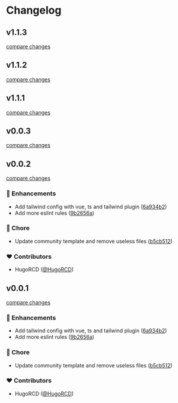 # Changelog


## v1.1.3

[compare changes](https://github.com/HugoRCD/eslint-config/compare/v1.1.2...v1.1.3)

## v1.1.2

[compare changes](https://github.com/HugoRCD/eslint-config/compare/v1.1.1...v1.1.2)

## v1.1.1

[compare changes](https://github.com/HugoRCD/eslint-config/compare/v0.0.3...v1.1.1)

## v0.0.3

[compare changes](https://github.com/HugoRCD/eslint-config/compare/v0.0.2...v0.0.3)

## v0.0.2

[compare changes](https://github.com/HugoRCD/eslint-config/compare/v0.0.1...v0.0.2)

### 🚀 Enhancements

- Add tailwind config with vue, ts and tailwind plugin ([6a934b2](https://github.com/HugoRCD/eslint-config/commit/6a934b2))
- Add more eslint rules ([9b2656a](https://github.com/HugoRCD/eslint-config/commit/9b2656a))

### 🏡 Chore

- Update community template and remove useless files ([b5cb512](https://github.com/HugoRCD/eslint-config/commit/b5cb512))

### ❤️ Contributors

- HugoRCD ([@HugoRCD](http://github.com/HugoRCD))

## v0.0.1

[compare changes](https://github.com/HugoRCD/eslint-config/compare/v0.0.1...v0.0.1)

### 🚀 Enhancements

- Add tailwind config with vue, ts and tailwind plugin ([6a934b2](https://github.com/HugoRCD/eslint-config/commit/6a934b2))
- Add more eslint rules ([9b2656a](https://github.com/HugoRCD/eslint-config/commit/9b2656a))

### 🏡 Chore

- Update community template and remove useless files ([b5cb512](https://github.com/HugoRCD/eslint-config/commit/b5cb512))

### ❤️ Contributors

- HugoRCD ([@HugoRCD](http://github.com/HugoRCD))

